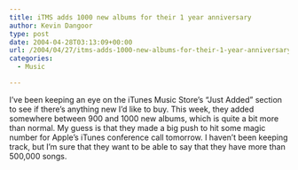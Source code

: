 ```yaml
---
title: iTMS adds 1000 new albums for their 1 year anniversary
author: Kevin Dangoor
type: post
date: 2004-04-28T03:13:09+00:00
url: /2004/04/27/itms-adds-1000-new-albums-for-their-1-year-anniversary/
categories:
  - Music

---
```

I&#8217;ve been keeping an eye on the iTunes Music Store&#8217;s &#8220;Just Added&#8221; section to see if there&#8217;s anything new I&#8217;d like to buy. This week, they added somewhere between 900 and 1000 new albums, which is quite a bit more than normal. My guess is that they made a big push to hit some magic number for Apple&#8217;s iTunes conference call tomorrow. I haven&#8217;t been keeping track, but I&#8217;m sure that they want to be able to say that they have more than 500,000 songs.